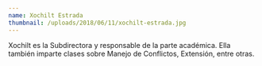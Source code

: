 ```yaml
---
name: Xochilt Estrada
thumbnail: /uploads/2018/06/11/xochilt-estrada.jpg
---
```


Xochilt es la Subdirectora y responsable de la parte académica. Ella también imparte clases sobre Manejo de Conflictos, Extensión, entre otras.